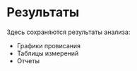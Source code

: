 # Результаты

Здесь сохраняются результаты анализа:

- Графики провисания
- Таблицы измерений
- Отчеты
